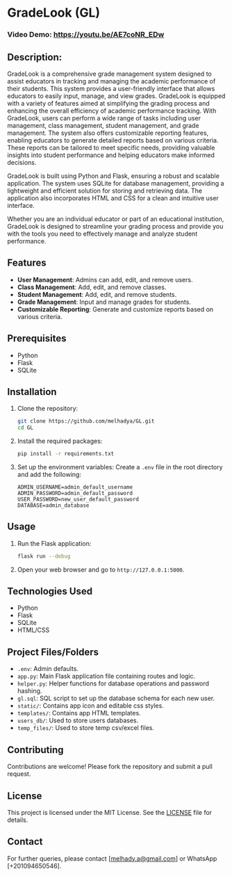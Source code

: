 # GradeLook (GL)
### Video Demo: https://youtu.be/AE7coNR_EDw

## Description:

GradeLook is a comprehensive grade management system designed to assist educators in tracking and managing the academic performance of their students. This system provides a user-friendly interface that allows educators to easily input, manage, and view grades. GradeLook is equipped with a variety of features aimed at simplifying the grading process and enhancing the overall efficiency of academic performance tracking.
With GradeLook, users can perform a wide range of tasks including user management, class management, student management, and grade management. The system also offers customizable reporting features, enabling educators to generate detailed reports based on various criteria. These reports can be tailored to meet specific needs, providing valuable insights into student performance and helping educators make informed decisions.

GradeLook is built using Python and Flask, ensuring a robust and scalable application. The system uses SQLite for database management, providing a lightweight and efficient solution for storing and retrieving data. The application also incorporates HTML and CSS for a clean and intuitive user interface.

Whether you are an individual educator or part of an educational institution, GradeLook is designed to streamline your grading process and provide you with the tools you need to effectively manage and analyze student performance.

## Features

- **User Management**: Admins can add, edit, and remove users.
- **Class Management**: Add, edit, and remove classes.
- **Student Management**: Add, edit, and remove students.
- **Grade Management**: Input and manage grades for students.
- **Customizable Reporting**: Generate and customize reports based on various criteria.

## Prerequisites

- Python
- Flask
- SQLite

## Installation

1. Clone the repository:
    ```sh
    git clone https://github.com/melhadya/GL.git
    cd GL
    ```

2. Install the required packages:
    ```sh
    pip install -r requirements.txt
    ```

3. Set up the environment variables:
    Create a `.env` file in the root directory and add the following:
    ```env
    ADMIN_USERNAME=admin_default_username
    ADMIN_PASSWORD=admin_default_password
    USER_PASSWORD=new_user_default_password
    DATABASE=admin_database
    ```

## Usage

1. Run the Flask application:
    ```sh
    flask run --debug
    ```

2. Open your web browser and go to `http://127.0.0.1:5000`.

## Technologies Used

- Python
- Flask
- SQLite
- HTML/CSS

## Project Files/Folders

- `.env`: Admin defaults.
- `app.py`: Main Flask application file containing routes and logic.
- `helper.py`: Helper functions for database operations and password hashing.
- `gl.sql`: SQL script to set up the database schema for each new user.
- `static/`: Contains app icon and editable css styles.
- `templates/`: Contains app HTML templates.
- `users_db/`: Used to store users databases.
- `temp_files/`: Used to store temp csv/excel files.

## Contributing

Contributions are welcome! Please fork the repository and submit a pull request.

## License

This project is licensed under the MIT License. See the [LICENSE](LICENSE) file for details.

## Contact

For further queries, please contact [melhady.a@gmail.com] or WhatsApp [+201094650546].